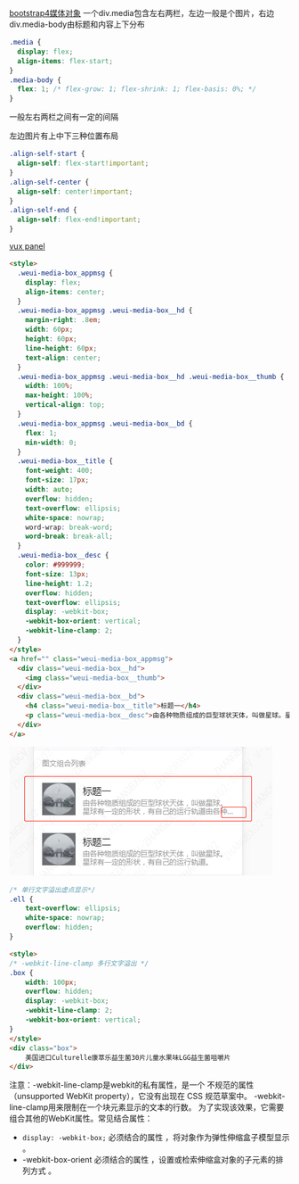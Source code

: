 [bootstrap4媒体对象](https://getbootstrap.com/docs/4.2/components/media-object/)
一个div.media包含左右两栏，左边一般是个图片，右边div.media-body由标题和内容上下分布
```css
.media {
  display: flex;
  align-items: flex-start;
}
.media-body {
  flex: 1; /* flex-grow: 1; flex-shrink: 1; flex-basis: 0%; */
}
```
一般左右两栏之间有一定的间隔

左边图片有上中下三种位置布局
```css
.align-self-start {
  align-self: flex-start!important;
}
.align-self-center {
  align-self: center!important;
}
.align-self-end {
  align-self: flex-end!important;
}
```

[vux panel](https://vux.li/demos/v2/?x-page=v2-doc-home#/component/panel)
```html
<style>
  .weui-media-box_appmsg {
    display: flex;
    align-items: center;
  }
  .weui-media-box_appmsg .weui-media-box__hd {
    margin-right: .8em;
    width: 60px;
    height: 60px;
    line-height: 60px;
    text-align: center;
  }
  .weui-media-box_appmsg .weui-media-box__hd .weui-media-box__thumb {
    width: 100%;
    max-height: 100%;
    vertical-align: top;
  }
  .weui-media-box_appmsg .weui-media-box__bd {
    flex: 1;
    min-width: 0;
  }
  .weui-media-box__title {
    font-weight: 400;
    font-size: 17px;
    width: auto;
    overflow: hidden;
    text-overflow: ellipsis;
    white-space: nowrap;
    word-wrap: break-word;
    word-break: break-all;
  }
  .weui-media-box__desc {
    color: #999999;
    font-size: 13px;
    line-height: 1.2;
    overflow: hidden;
    text-overflow: ellipsis;
    display: -webkit-box;
    -webkit-box-orient: vertical;
    -webkit-line-clamp: 2;
  }
</style>
<a href="" class="weui-media-box_appmsg">
  <div class="weui-media-box__hd">
    <img class="weui-media-box__thumb">
  </div>
  <div class="weui-media-box__bd">
    <h4 class="weui-media-box__title">标题一</h4>
    <p class="weui-media-box__desc">由各种物质组成的巨型球状天体，叫做星球。星球有一定的形状，有自己的运行轨道由各种物质组成的巨型球状天体，叫做星球。星球有一定的形状，有自己的运行轨道。</p>
  </div>
</a>
```
![图片](../image/flex.png "图1")

```css
/* 单行文字溢出虚点显示*/
.ell {
    text-overflow: ellipsis;
    white-space: nowrap;
    overflow: hidden;
}
```

```html
<style>
/* -webkit-line-clamp 多行文字溢出 */
.box {
    width: 100px;
    overflow: hidden;
    display: -webkit-box;
    -webkit-line-clamp: 2;
    -webkit-box-orient: vertical;
}
</style>
<div class="box">
    美国进口Culturelle康萃乐益生菌30片儿童水果味LGG益生菌咀嚼片
</div>
```
注意：-webkit-line-clamp是webkit的私有属性，是一个 不规范的属性（unsupported WebKit property），它没有出现在 CSS 规范草案中。
-webkit-line-clamp用来限制在一个块元素显示的文本的行数。 为了实现该效果，它需要组合其他的WebKit属性。常见结合属性：
- `display: -webkit-box;` 必须结合的属性 ，将对象作为弹性伸缩盒子模型显示 。
- -webkit-box-orient 必须结合的属性 ，设置或检索伸缩盒对象的子元素的排列方式 。

